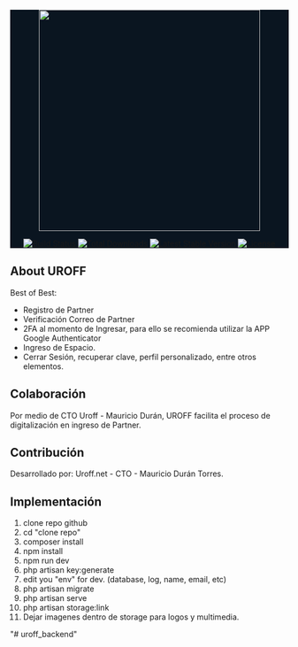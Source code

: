 <div id="backgroud" style="background-color: #0a1520">
<p align="center"><a href="https://www.uroff.net" target="_blank"><img src="https://www.uroff.net/images/logo-uroff-social.png" width="400"></a></p>

<p align="center">
<a href="https://travis-ci.org/laravel/framework"><img src="https://travis-ci.org/laravel/framework.svg" alt="Build Status"></a>
<a href="https://packagist.org/packages/laravel/framework"><img src="https://img.shields.io/packagist/dt/laravel/framework" alt="Total Downloads"></a>
<a href="https://packagist.org/packages/laravel/framework"><img src="https://img.shields.io/packagist/v/laravel/framework" alt="Latest Stable Version"></a>
<a href="https://packagist.org/packages/laravel/framework"><img src="https://img.shields.io/packagist/l/laravel/framework" alt="License"></a>
</p>
</div>

## About UROFF

Best of Best:

- Registro de Partner
- Verificación Correo de Partner
- 2FA al momento de Ingresar, para ello se recomienda utilizar la APP Google Authenticator
- Ingreso de Espacio.
- Cerrar Sesión, recuperar clave, perfil personalizado, entre otros elementos.


## Colaboración

Por medio de CTO Uroff - Mauricio Durán, UROFF facilita el proceso de digitalización en ingreso de Partner.

## Contribución

Desarrollado por: Uroff.net - CTO - Mauricio Durán Torres.

## Implementación

1) clone repo github
2) cd "clone repo"
3) composer install
4) npm install
5) npm run dev
6) php artisan key:generate
7) edit you "env" for dev. (database, log, name, email, etc)
8) php artisan migrate
9) php artisan serve
10) php artisan storage:link
11) Dejar imagenes dentro de storage para logos y multimedia.


"# uroff_backend" 
